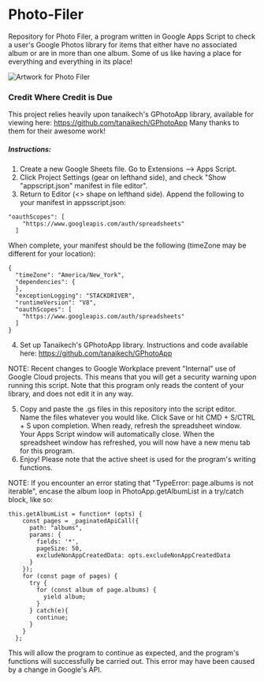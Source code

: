 # Photo-Filer
Repository for Photo Filer, a program written in Google Apps Script to check a user's Google Photos library for items that either have no associated album or are in more than one album. Some of us like having a place for everything and everything in its place!

![Artwork for Photo Filer](https://cdnb.artstation.com/p/assets/images/images/046/204/317/medium/luis-dasilva-wartboard-1cleanerfinal.jpg?1644530198)

### Credit Where Credit is Due
This project relies heavily upon tanaikech's GPhotoApp library, available for viewing here: https://github.com/tanaikech/GPhotoApp
Many thanks to them for their awesome work!

##### Instructions:
1. Create a new Google Sheets file. Go to Extensions --> Apps Script.
2. Click Project Settings (gear on lefthand side), and check "Show "appscript.json" manifest in file editor".
3. Return to Editor (<> shape on lefthand side). Append the following to your manifest in appsscript.json:

```
"oauthScopes": [
    "https://www.googleapis.com/auth/spreadsheets"
  ]
```

When complete, your manifest should be the following (timeZone may be different for your location):

```
{
  "timeZone": "America/New_York",
  "dependencies": {
  },
  "exceptionLogging": "STACKDRIVER",
  "runtimeVersion": "V8",
  "oauthScopes": [
    "https://www.googleapis.com/auth/spreadsheets"
  ]
}
```

4.  Set up Tanaikech's GPhotoApp library. Instructions and code available here: https://github.com/tanaikech/GPhotoApp

NOTE: Recent changes to Google Workplace prevent "Internal" use of Google Cloud projects. This means that you will get a security warning upon running this script. Note that this program only reads the content of your library, and does not edit it in any way.

5. Copy and paste the .gs files in this repository into the script editor. Name the files whatever you would like. Click Save or hit CMD + S/CTRL + S upon completion. When ready, refresh the spreadsheet window. Your Apps Script window will automatically close. When the spreadsheet window has refreshed, you will now have a new menu tab for this program. 
6. Enjoy! Please note that the active sheet is used for the program's writing functions.

NOTE: If you encounter an error stating that "TypeError: page.albums is not iterable", encase the album loop in PhotoApp.getAlbumList in a try/catch block, like so: 

```
this.getAlbumList = function* (opts) {
    const pages = _paginatedApiCall({
      path: "albums",
      params: {
        fields: '*',
        pageSize: 50,
        excludeNonAppCreatedData: opts.excludeNonAppCreatedData
      }
    });
    for (const page of pages) {
      try {
        for (const album of page.albums) {
          yield album;
        }
      } catch(e){
        continue;
      }
    }
  };
```

This will allow the program to continue as expected, and the program's functions will successfully be carried out. This error may have been caused by a change in Google's API.
